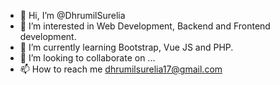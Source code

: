 - 👋 Hi, I’m @DhrumilSurelia
- 👀 I’m interested in Web Development, Backend and Frontend development.
- 🌱 I’m currently learning Bootstrap, Vue JS and PHP.
- 💞️ I’m looking to collaborate on ...
- 📫 How to reach me dhrumilsurelia17@gmail.com

<!---
DhrumilSurelia/DhrumilSurelia is a ✨ special ✨ repository because its `README.md` (this file) appears on your GitHub profile.
You can click the Preview link to take a look at your changes.
--->
